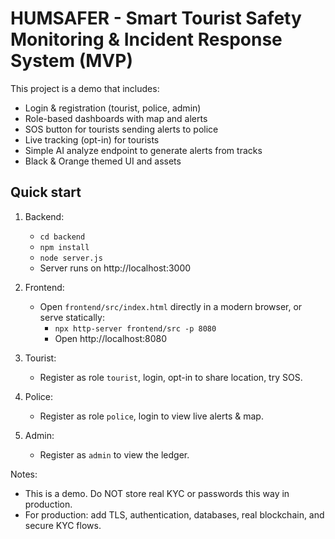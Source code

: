 # HUMSAFER - Smart Tourist Safety Monitoring & Incident Response System (MVP)

This project is a demo that includes:
- Login & registration (tourist, police, admin)
- Role-based dashboards with map and alerts
- SOS button for tourists sending alerts to police
- Live tracking (opt-in) for tourists
- Simple AI analyze endpoint to generate alerts from tracks
- Black & Orange themed UI and assets

## Quick start

1. Backend:
   - `cd backend`
   - `npm install`
   - `node server.js`
   - Server runs on http://localhost:3000

2. Frontend:
   - Open `frontend/src/index.html` directly in a modern browser, or serve statically:
     - `npx http-server frontend/src -p 8080`
     - Open http://localhost:8080

3. Tourist:
   - Register as role `tourist`, login, opt-in to share location, try SOS.

4. Police:
   - Register as role `police`, login to view live alerts & map.

5. Admin:
   - Register as `admin` to view the ledger.

Notes:
- This is a demo. Do NOT store real KYC or passwords this way in production.
- For production: add TLS, authentication, databases, real blockchain, and secure KYC flows.
